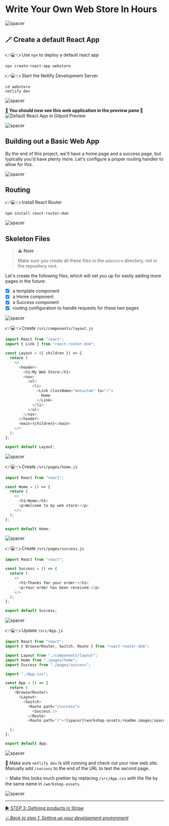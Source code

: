 # Write Your Own Web Store In Hours

![spacer](workshop-assets/readme-images/spacer.png)

## 🪄 Create a default React App

👉💻👈 Use `npx` to deploy a default react app

```shell
npx create-react-app webstore
```

👉💻👈 Start the Netlify Development Server

```shell
cd webstore
netlify dev
```

![spacer](workshop-assets/readme-images/spacer.png)

**🎉 You should now see this web application in the preview pane 🎉**
![Default React App in Gitpod Preview](workshop-assets/readme-images/gitpod-initial-website-preview.jpg)

![spacer](workshop-assets/readme-images/spacer.png)

## Building out a Basic Web App

By the end of this project, we'll have a home page and a success page, but typically you'd have plenty more. Let's configure a proper routing handler to allow for this.

![spacer](workshop-assets/readme-images/spacer.png)

## Routing

👉💻👈 Install React Router

```shell
npm install react-router-dom
```

![spacer](workshop-assets/readme-images/spacer.png)

## Skeleton Files

> ⚠️ **Note**
>
> Make sure you create all these files in the `webstore` directory, not in the repository root.

Let's create the following files, which will set you up for easily adding more pages in the future:

- [x] a template component
- [x] a Home component
- [x] a Success component
- [x] routing configuration to handle requests for these two pages

![spacer](workshop-assets/readme-images/spacer.png)

👉💻👈 Create `/src/components/layout.js`

```javascript
import React from "react";
import { Link } from "react-router-dom";

const Layout = ({ children }) => {
  return (
    <>
      <header>
        <h1>My Web Store</h1>
        <nav>
          <ul>
            <li>
              <Link className="menuitem" to="/">
                Home
              </Link>
            </li>
          </ul>
        </nav>
      </header>
      <main>{children}</main>
    </>
  );
};

export default Layout;
```

![spacer](workshop-assets/readme-images/spacer.png)

👉💻👈 Create `/src/pages/home.js`

```javascript
import React from "react";

const Home = () => {
  return (
    <>
      <h1>Home</h1>
      <p>Welcome to my web store!</p>
    </>
  );
};

export default Home;
```

![spacer](workshop-assets/readme-images/spacer.png)

👉💻👈 Create `/src/pages/success.js`

```javascript
import React from "react";

const Success = () => {
  return (
    <>
      <h1>Thanks for your order!</h1>
      <p>Your order has been received.</p>
    </>
  );
};

export default Success;
```

![spacer](workshop-assets/readme-images/spacer.png)

👉💻👈 Update `/src/App.js`

```javascript
import React from "react";
import { BrowserRouter, Switch, Route } from "react-router-dom";

import Layout from "./components/layout";
import Home from "./pages/home";
import Success from "./pages/success";

import "./App.css";

const App = () => {
  return (
    <BrowserRouter>
      <Layout>
        <Switch>
          <Route path="/success">
            <Success />
          </Route>
          <Route path="/">![spacer](workshop-assets/readme-images/spacer.png)

  );
};

export default App;
```

![spacer](workshop-assets/readme-images/spacer.png)

🧪 Make sure `netlify dev` is still running and check out your new web site. Manually add `/success` to the end of the URL to test the second page.

💡 Make this looks much prettier by replacing `/src/App.css` with the file by the same name in `/workshop-assets`.

![spacer](workshop-assets/readme-images/spacer.png)

---

[▶️ STEP 3: Defining products in Stripe](./STEP-3-DEFINING-PRODUCTS-IN-STRIPE.md)

_[⎌ Back to step 1: Setting up your development environment](./STEP-1-DEVELOPMENT-ENVIRONMENT.md)_
